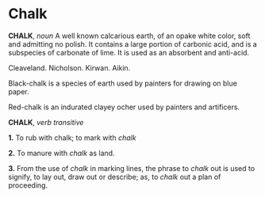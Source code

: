 # Chalk

**CHALK**, _noun_ A well known calcarious earth, of an opake white color, soft and admitting no polish. It contains a large portion of carbonic acid, and is a subspecies of carbonate of lime. It is used as an absorbent and anti-acid.

Cleaveland. Nicholson. Kirwan. Aikin.

Black-chalk is a species of earth used by painters for drawing on blue paper.

Red-chalk is an indurated clayey ocher used by painters and artificers.

**CHALK**, _verb transitive_

**1.** To rub with chalk; to mark with _chalk_

**2.** To manure with _chalk_ as land.

**3.** From the use of _chalk_ in marking lines, the phrase to _chalk_ out is used to signify, to lay out, draw out or describe; as, to _chalk_ out a plan of proceeding.